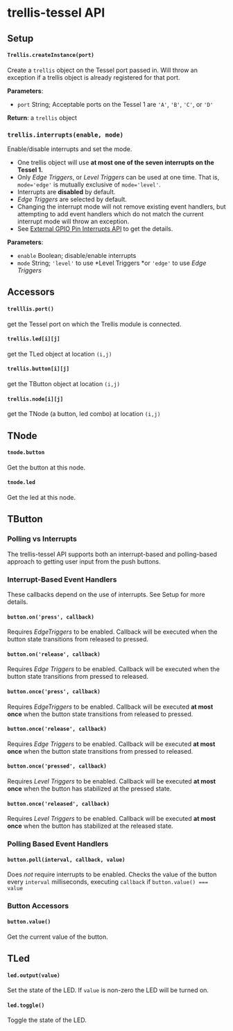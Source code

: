 # trellis-tessel API
## Setup
#### `Trellis.createInstance(port)`  
Create a `trellis` object on the Tessel port passed in. Will throw an exception if a trellis object is already registered for that port.

**Parameters**:

* `port` String; Acceptable ports on the Tessel 1 are `'A'`, `'B'`, `'C'`, or `'D'`

**Return**: a `trellis` object


### `trellis.interrupts(enable, mode)`  
Enable/disable interrupts and set the mode.

* One trellis object will use **at most one of the seven interrupts on the Tessel 1.**
* Only _Edge Triggers_, or _Level Triggers_ can be used at one time. That is, `mode='edge'` is mutually exclusive of `mode='level'`.
* Interrupts are **disabled** by default.
* *Edge Triggers* are selected by default.
* Changing the interrupt mode will not remove existing event handlers, but attempting to add event handlers which do not match the current interrupt mode will throw an exception.
* See [External GPIO Pin Interrupts API](https://github.com/tessel/docs/blob/master/tutorials/gpio-interrupts.md) to get the details.

**Parameters**:

* `enable` Boolean; disable/enable interrupts
* `mode` String; `'level'` to use *Level Triggers *or `'edge'` to use *Edge Triggers*


## Accessors
#### `trelllis.port()`
get the Tessel port on which the Trellis module is connected.
#### `trellis.led[i][j]`
get the TLed object at location `(i,j)`
#### `trellis.button[i][j]`
get the TButton object at location `(i,j)`
#### `trellis.node[i][j]`
get the TNode (a button, led combo) at location `(i,j)`

## TNode
#### `tnode.button`

Get the button at this node.
#### `tnode.led` 

Get the led at this node.

## TButton
### Polling vs Interrupts
The trellis-tessel API supports both an interrupt-based and polling-based approach to getting user input from the push buttons.

### Interrupt-Based Event Handlers
These callbacks depend on the use of interrupts. See Setup for more details.

#### `button.on('press', callback)`
Requires *EdgeTriggers* to be enabled.
Callback will be executed when the button state transitions from released to pressed.

#### `button.on('release', callback)`
Requires *Edge Triggers* to be enabled.
Callback will be executed when the button state transitions from pressed to released.

#### `button.once('press', callback)`
Requires *EdgeTriggers* to be enabled.
Callback will be executed **at most once** when the button state transitions from released to pressed.

#### `button.once('release', callback)`
Requires *Edge Triggers* to be enabled.
Callback will be executed **at most once** when the button state transitions from pressed to released.

#### `button.once('pressed', callback)`
Requires *Level Triggers* to be enabled.
Callback will be executed **at most once** when the button has stabilized at the pressed state.

#### `button.once('released', callback)`
Requires *Level Triggers* to be enabled.
Callback will be executed **at most once** when the button has stabilized at the released state.

### Polling Based Event Handlers

#### `button.poll(interval, callback, value)`
Does _not_ require interrupts to be enabled.
Checks the value of the button every `interval` milliseconds, executing `callback` if `button.value() === value`

### Button Accessors

#### `button.value()`
Get the current value of the button.

## TLed

#### `led.output(value)`
Set the state of the LED. If `value` is non-zero the LED will be turned on.
#### `led.toggle()`
Toggle the state of the LED.



